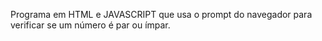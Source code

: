 Programa em HTML e JAVASCRIPT que usa o prompt do navegador para verificar se um número
é par ou ímpar.
